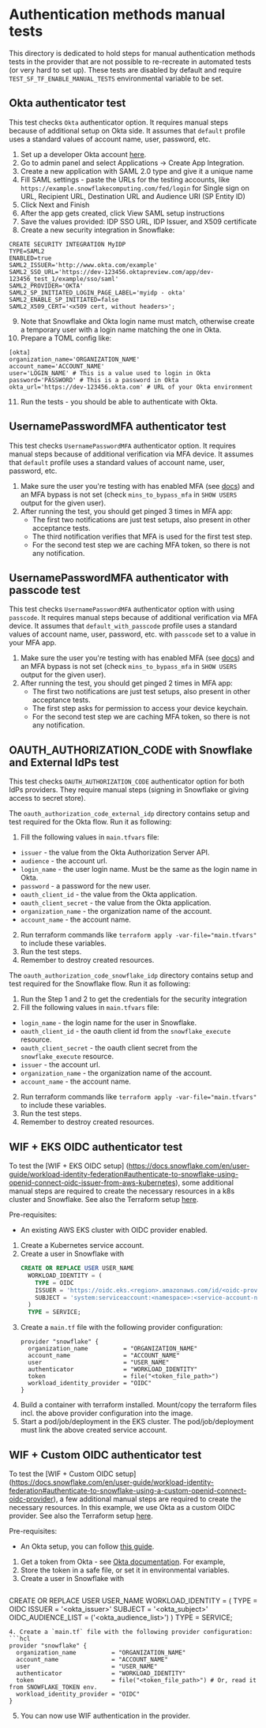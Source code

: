# Authentication methods manual tests

This directory is dedicated to hold steps for manual authentication methods tests in the provider that are not possible to re-recreate in automated tests (or very hard to set up). These tests are disabled by default and require `TEST_SF_TF_ENABLE_MANUAL_TESTS` environmental variable to be set.

## Okta authenticator test
This test checks `Okta` authenticator option. It requires manual steps because of additional setup on Okta side. It assumes that `default` profile uses a standard values of account name, user, password, etc.
1. Set up a developer Okta account [here](https://developer.okta.com/signup/).
2. Go to admin panel and select Applications -> Create App Integration.
3. Create a new application with SAML 2.0 type and give it a unique name
4. Fill SAML settings - paste the URLs for the testing accounts, like `https://example.snowflakecomputing.com/fed/login` for Single sign on URL, Recipient URL, Destination URL and Audience URI (SP Entity ID)
5. Click Next and Finish
6. After the app gets created, click View SAML setup instructions
7. Save the values provided: IDP SSO URL, IDP Issuer, and X509 certificate
8. Create a new security integration in Snowflake:
```
CREATE SECURITY INTEGRATION MyIDP
TYPE=SAML2
ENABLED=true
SAML2_ISSUER='http://www.okta.com/example'
SAML2_SSO_URL='https://dev-123456.oktapreview.com/app/dev-123456_test_1/example/sso/saml'
SAML2_PROVIDER='OKTA'
SAML2_SP_INITIATED_LOGIN_PAGE_LABEL='myidp - okta'
SAML2_ENABLE_SP_INITIATED=false
SAML2_X509_CERT='<x509 cert, without headers>';
```
9. Note that Snowflake and Okta login name must match, otherwise create a temporary user with a login name matching the one in Okta.
10. Prepare a TOML config like:
```
[okta]
organization_name='ORGANIZATION_NAME'
account_name='ACCOUNT_NAME'
user='LOGIN_NAME' # This is a value used to login in Okta
password='PASSWORD' # This is a password in Okta
okta_url='https://dev-123456.okta.com' # URL of your Okta environment
```
11. Run the tests - you should be able to authenticate with Okta.


## UsernamePasswordMFA authenticator test
This test checks `UsernamePasswordMFA` authenticator option. It requires manual steps because of additional verification via MFA device. It assumes that `default` profile uses a standard values of account name, user, password, etc.
1. Make sure the user you're testing with has enabled MFA (see [docs](https://docs.snowflake.com/en/user-guide/ui-snowsight-profile#enroll-in-multi-factor-authentication-mfa)) and an MFA bypass is not set (check `mins_to_bypass_mfa` in `SHOW USERS` output for the given user).
1. After running the test, you should get pinged 3 times in MFA app:
    - The first two notifications are just test setups, also present in other acceptance tests.
    - The third notification verifies that MFA is used for the first test step.
    - For the second test step we are caching MFA token, so there is not any notification.

## UsernamePasswordMFA authenticator with passcode test
This test checks `UsernamePasswordMFA` authenticator option with using `passcode`. It requires manual steps because of additional verification via MFA device. It assumes that `default_with_passcode` profile uses a standard values of account name, user, password, etc. with `passcode` set to a value in your MFA app.
1. Make sure the user you're testing with has enabled MFA (see [docs](https://docs.snowflake.com/en/user-guide/ui-snowsight-profile#enroll-in-multi-factor-authentication-mfa)) and an MFA bypass is not set (check `mins_to_bypass_mfa` in `SHOW USERS` output for the given user).
1. After running the test, you should get pinged 2 times in MFA app:
    - The first two notifications are just test setups, also present in other acceptance tests.
    - The first step asks for permission to access your device keychain.
    - For the second test step we are caching MFA token, so there is not any notification.

## OAUTH_AUTHORIZATION_CODE with Snowflake and External IdPs test
This test checks `OAUTH_AUTHORIZATION_CODE` authenticator option for both IdPs providers. They require manual steps (signing in Snowflake or giving access to secret store).

The `oauth_authorization_code_external_idp` directory contains setup and test required for the Okta flow. Run it as following:
1. Fill the following values in `main.tfvars` file:
- `issuer` - the value from the Okta Authorization Server API.
- `audience` - the account url.
- `login_name` - the user login name. Must be the same as the login name in Okta.
- `password` - a password for the new user.
- `oauth_client_id` - the value from the Okta application.
- `oauth_client_secret` - the value from the Okta application.
- `organization_name` - the organization name of the account.
- `account_name` - the account name.
2. Run terraform commands like `terraform apply -var-file="main.tfvars"` to include these variables.
3. Run the test steps.
4. Remember to destroy created resources.

The `oauth_authorization_code_snowflake_idp` directory contains setup and test required for the Snowflake flow. Run it as following:
1. Run the Step 1 and 2 to get the credentials for the security integration
2. Fill the following values in `main.tfvars` file:
- `login_name` - the login name for the user in Snowflake.
- `oauth_client_id` - the oauth client id from the `snowflake_execute` resource.
- `oauth_client_secret` - the oauth client secret from the `snowflake_execute` resource.
- `issuer` - the account url.
- `organization_name` - the organization name of the account.
- `account_name` - the account name.
2. Run terraform commands like `terraform apply -var-file="main.tfvars"` to include these variables.
3. Run the test steps.
4. Remember to destroy created resources.


## WIF + EKS OIDC authenticator test

To test the [WIF + EKS OIDC setup]
(https://docs.snowflake.com/en/user-guide/workload-identity-federation#authenticate-to-snowflake-using-openid-connect-oidc-issuer-from-aws-kubernetes),
some additional manual steps are required to create the necessary resources in a k8s cluster and Snowflake. See also the Terraform setup [here](./workload_identity_provider_aws_eks/main.tf).

Pre-requisites:
- An existing AWS EKS cluster with OIDC provider enabled.

1. Create a Kubernetes service account.
2. Create a user in Snowflake with
   ```sql
   CREATE OR REPLACE USER USER_NAME
     WORKLOAD_IDENTITY = (
       TYPE = OIDC
       ISSUER = 'https://oidc.eks.<region>.amazonaws.com/id/<oidc-provider-id>'
       SUBJECT = 'system:serviceaccount:<namespace>:<service-account-name>'
     )
     TYPE = SERVICE;
   ```
3. Create a `main.tf` file with the following provider configuration:
   ```hcl
   provider "snowflake" {
     organization_name          = "ORGANIZATION_NAME"
     account_name               = "ACCOUNT_NAME"
     user                       = "USER_NAME"
     authenticator              = "WORKLOAD_IDENTITY"
     token                      = file("<token_file_path>")
     workload_identity_provider = "OIDC"
   }
   ```
4. Build a container with terraform installed. Mount/copy the terraform files incl. the above provider configuration into the image.
5. Start a pod/job/deployment in the EKS cluster. The pod/job/deployment must link the above created service account.

## WIF + Custom OIDC authenticator test

To test the [WIF + Custom OIDC setup]
(https://docs.snowflake.com/en/user-guide/workload-identity-federation#authenticate-to-snowflake-using-a-custom-openid-connect-oidc-provider),
a few additional manual steps are required to create the necessary resources. In this example, we use Okta as a custom OIDC provider. See also the Terraform setup [here](./workload_identity_provider_oidc/main.tf).

Pre-requisites:
- An Okta setup, you can follow [this guide](https://docs.snowflake.com/en/user-guide/oauth-okta).

1. Get a token from Okta - see [Okta documentation](https://developer.okta.com/docs/guides/tokens/). For example,
2. Store the token in a safe file, or set it in environmental variables.
3. Create a user in Snowflake with
   ```sql
  CREATE OR REPLACE USER USER_NAME
    WORKLOAD_IDENTITY = (
      TYPE = OIDC
      ISSUER = '<okta_issuer>'
      SUBJECT = '<okta_subject>'
      OIDC_AUDIENCE_LIST = ('<okta_audience_list>')
    )
    TYPE = SERVICE;
   ```
4. Create a `main.tf` file with the following provider configuration:
   ```hcl
   provider "snowflake" {
     organization_name          = "ORGANIZATION_NAME"
     account_name               = "ACCOUNT_NAME"
     user                       = "USER_NAME"
     authenticator              = "WORKLOAD_IDENTITY"
     token                      = file("<token_file_path>") # Or, read it from SNOWFLAKE_TOKEN env.
     workload_identity_provider = "OIDC"
   }
   ```
5. You can now use WIF authentication in the provider.
